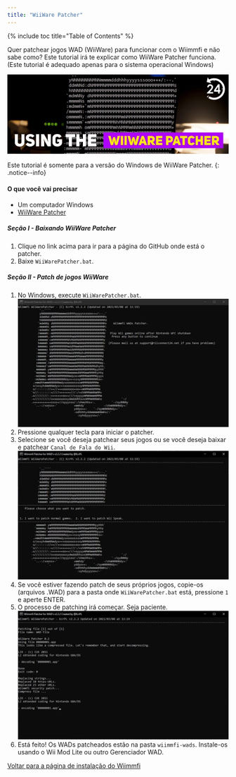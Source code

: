 ```yaml
---
title: "WiiWare Patcher"
---
```


{% include toc title="Table of Contents" %}

Quer patchear jogos WAD (WiiWare) para funcionar com o Wiimmfi e não sabe como? Este tutorial irá te explicar como WiiWare Patcher funciona. (Este tutorial é adequado apenas para o sistema operacional Windows)

![Usando o Patcher WiiWare](/images/rc24_using_the_wiiware_patcher.jpg)

Este tutorial é somente para a versão do Windows de WiiWare Patcher.
{: .notice--info}

#### O que você vai precisar

* Um computador Windows
* [WiiWare Patcher](https://github.com/RiiConnect24/WiiWare-Patcher/releases)

##### Seção I - Baixando WiiWare Patcher

1. Clique no link acima para ir para a página do GitHub onde está o patcher.
2. Baixe `WiiWarePatcher.bat`.

##### Seção II - Patch de jogos WiiWare

1. No Windows, execute `WiiWarePatcher.bat`. ![Menu principal do Patcher WiiWare](/images/WiiWare-Patcher/1.JPG)
2. Pressione qualquer tecla para iniciar o patcher.
3. Selecione se você deseja patchear seus jogos ou se você deseja baixar e patchear `Canal de Fala do Wii`. ![Selecionar modo de patching](/images/WiiWare-Patcher/2.JPG)
4. Se você estiver fazendo patch de seus próprios jogos, copie-os (arquivos .WAD) para a pasta onde `WiiWarePatcher.bat` está, pressione `1` e aperte ENTER.
5. O processo de patching irá começar. Seja paciente. ![Patching...](/images/WiiWare-Patcher/3.JPG)
6. Está feito! Os WADs patcheados estão na pasta `wiimmfi-wads`. Instale-os usando o Wii Mod Lite ou outro Gerenciador WAD.

[Voltar para a página de instalação do Wiimmfi](wiimmfi)
